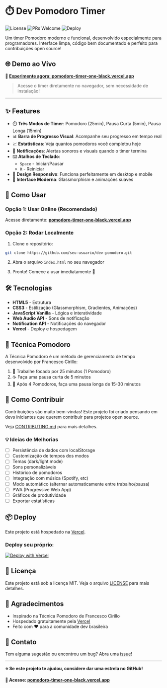 # ⏱️ Dev Pomodoro Timer

![License](https://img.shields.io/badge/license-MIT-blue.svg)
![PRs Welcome](https://img.shields.io/badge/PRs-welcome-brightgreen.svg)
![Deploy](https://img.shields.io/badge/deploy-vercel-black.svg)

Um timer Pomodoro moderno e funcional, desenvolvido especialmente para programadores. Interface limpa, código bem documentado e perfeito para contribuições open source!

## 🌐 Demo ao Vivo

**🔗 [Experimente agora: pomodoro-timer-one-black.vercel.app](https://pomodoro-timer-one-black.vercel.app)**

> Acesse o timer diretamente no navegador, sem necessidade de instalação!

---

## ✨ Features

- ⏱️ **Três Modos de Timer**: Pomodoro (25min), Pausa Curta (5min), Pausa Longa (15min)
- 📊 **Barra de Progresso Visual**: Acompanhe seu progresso em tempo real
- 📈 **Estatísticas**: Veja quantos pomodoros você completou hoje
- 🔔 **Notificações**: Alertas sonoros e visuais quando o timer termina
- ⌨️ **Atalhos de Teclado**: 
  - `Space` - Iniciar/Pausar
  - `R` - Reiniciar
- 📱 **Design Responsivo**: Funciona perfeitamente em desktop e mobile
- 🎨 **Interface Moderna**: Glassmorphism e animações suaves

## 🚀 Como Usar

### Opção 1: Usar Online (Recomendado)
Acesse diretamente: **[pomodoro-timer-one-black.vercel.app](https://pomodoro-timer-one-black.vercel.app)**

### Opção 2: Rodar Localmente

1. Clone o repositório:
```bash
git clone https://github.com/seu-usuario/dev-pomodoro.git
```

2. Abra o arquivo `index.html` no seu navegador

3. Pronto! Comece a usar imediatamente 🎉

## 🛠️ Tecnologias

- **HTML5** - Estrutura
- **CSS3** - Estilização (Glassmorphism, Gradientes, Animações)
- **JavaScript Vanilla** - Lógica e interatividade
- **Web Audio API** - Sons de notificação
- **Notification API** - Notificações do navegador
- **Vercel** - Deploy e hospedagem

## 🎯 Técnica Pomodoro

A Técnica Pomodoro é um método de gerenciamento de tempo desenvolvido por Francesco Cirillo:

1. 🍅 Trabalhe focado por 25 minutos (1 Pomodoro)
2. ☕ Faça uma pausa curta de 5 minutos
3. 🔄 Após 4 Pomodoros, faça uma pausa longa de 15-30 minutos

## 🤝 Como Contribuir

Contribuições são muito bem-vindas! Este projeto foi criado pensando em devs iniciantes que querem contribuir para projetos open source.

Veja [CONTRIBUTING.md](CONTRIBUTING.md) para mais detalhes.

### 💡 Ideias de Melhorias

- [ ] Persistência de dados com localStorage
- [ ] Customização de tempos dos modos
- [ ] Temas (dark/light mode)
- [ ] Sons personalizáveis
- [ ] Histórico de pomodoros
- [ ] Integração com música (Spotify, etc)
- [ ] Modo automático (alternar automaticamente entre trabalho/pausa)
- [ ] PWA (Progressive Web App)
- [ ] Gráficos de produtividade
- [ ] Exportar estatísticas

## 📦 Deploy

Este projeto está hospedado na [Vercel](https://vercel.com).

### Deploy seu próprio:

[![Deploy with Vercel](https://vercel.com/button)](https://vercel.com/new/clone?repository-url=https://github.com/seu-usuario/dev-pomodoro)

## 📝 Licença

Este projeto está sob a licença MIT. Veja o arquivo [LICENSE](LICENSE) para mais detalhes.

## 🙏 Agradecimentos

- Inspirado na Técnica Pomodoro de Francesco Cirillo
- Hospedado gratuitamente pela [Vercel](https://vercel.com)
- Feito com ❤️ para a comunidade dev brasileira

## 📧 Contato

Tem alguma sugestão ou encontrou um bug? Abra uma [issue](https://github.com/seu-usuario/dev-pomodoro/issues)!

---

**⭐ Se este projeto te ajudou, considere dar uma estrela no GitHub!**

**🔗 Acesse: [pomodoro-timer-one-black.vercel.app](https://pomodoro-timer-one-black.vercel.app)**
